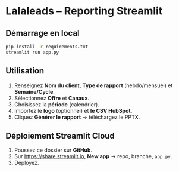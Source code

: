 # Lalaleads – Reporting Streamlit

## Démarrage en local
```bash
pip install -r requirements.txt
streamlit run app.py
```

## Utilisation
1. Renseignez **Nom du client**, **Type de rapport** (hebdo/mensuel) et **Semaine/Cycle**.
2. Sélectionnez **Offre** et **Canaux**.
3. Choisissez la **période** (calendrier).
4. Importez le **logo** (optionnel) et **le CSV HubSpot**.
5. Cliquez **Générer le rapport** → téléchargez le PPTX.

## Déploiement Streamlit Cloud
1. Poussez ce dossier sur **GitHub**.
2. Sur https://share.streamlit.io, **New app** → repo, branche, `app.py`.
3. Déployez.
